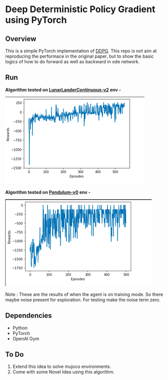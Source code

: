 # Deep Deterministic Policy Gradient using PyTorch
## Overview
This is a simple PyTorch implementation of [DDPG](https://arxiv.org/abs/1509.02971). This repo is not aim at reproducing the performace in the original paper, but to show the basic logics of how to do forward as well as backward in ode network.

## Run
**Algorithm tested on [LunarLanderContinuous-v2](https://gym.openai.com/envs/LunarLanderContinuous-v2/) env -**

![Lunar Lander](https://github.com/M-NEXT/RL_repository/blob/main/Deep%20Reinforcement%20Learning/DDPG/images/lunarlander.png)

**Algorithm tested on [Pendulum-v0](https://gym.openai.com/envs/Pendulum-v0/) env -**

![Pendulum](https://github.com/M-NEXT/RL_repository/blob/main/Deep%20Reinforcement%20Learning/DDPG/images/pendulum.png)

Note : These are the results of when the agent is on training mode. So there maybe noise present for exploration. For testing make the noise term zero.

## Dependencies
* Python
* PyTorch
* OpenAI Gym

## To Do
1. Extend this idea to solve mujoco environments.
2. Come with some Novel Idea using this algorithm.
